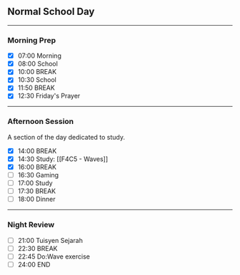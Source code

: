 ## Normal School Day
---
### Morning Prep

- [x] 07:00 Morning
- [x] 08:00 School
- [x] 10:00 BREAK
- [x] 10:30 School
- [x] 11:50 BREAK
- [x] 12:30 Friday's Prayer
---

### Afternoon Session

A section of the day dedicated to study.

- [x] 14:00 BREAK
- [x] 14:30 Study: [[F4C5 - Waves]]
- [x] 16:00 BREAK
- [ ] 16:30 Gaming
- [ ] 17:00 Study
- [ ] 17:30 BREAK
- [ ] 18:00 Dinner
---
### Night Review

- [ ] 21:00 Tuisyen Sejarah
- [ ] 22:30 BREAK
- [ ] 22:45 Do:Wave exercise
- [ ] 24:00 END